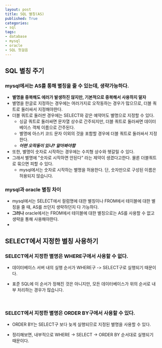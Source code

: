 ```yaml
---
layout: post
title: SQL 별칭(AS)
published: True
categories: 
- sql
tags:
- database
- mysql
- oracle
- SQL 첫걸음
---
```




## SQL 별칭 주기

### mysql에서는 AS를 통해 별칭을 줄 수 있는데, 생략가능하다.

* **별명을 중복해도 에러가 발생하진 않지만, 기본적으로 중복해서 사용하지 말자**
* 별명을 한글로 지정하는 경우에는 여러가지로 오작동하는 경우가 많으므로, 더블 쿼트로 둘러싸서 지정해야한다.
* 더블 쿼트로 둘러싼 경우에는 SELECT와 같은 예약어도 별명으로 지정할 수 있다.
  * 싱글 쿼트로 둘러싸면 문자열 상수로 간주되지만, 더블 쿼트로 둘러싸면 데이터베이스 객체 이름으로 간주된다.
  * 별명에 아스키 코드 문자 이외의 것을 포함할 경우에 더블 쿼트로 둘러싸서 지정한다.
  * _**어떤 오작동이 있나? 알아봐야함**_
    ​
* 또한, 별명이 숫자로 시작하는 경우에는 수치형 상수와 헷갈릴 수 있다.
* 그래서 별명에 "숫자로 시작하면 안된다" 라는 제약이 생겼다고한다. 물론 더블쿼트로 묶으면 피할 수 있다.
  * mysql에서는 숫자로 시작하는 별명을 허용한다. 단, 숫자만으로 구성된 이름은 허용되지 않습니다.



### mysql과 oracle 별칭 차이

* mysql에서는 SELECT에서 컬럼명에 대한 별칭이나 FROM에서 테이블에 대한 별칭을 줄 때, AS를 쓰던지 생략하던지 다 가능하다.
* **그러나** oracle에서는 FROM에서 테이블에 대한 별칭으로는 AS를 사용할 수 없고 생략을 통해 사용해야한다.
* ​



## SELECT에서 지정한 별칭 사용하기

### SELECT에서 지정한 별명은 WHERE구에서 사용할 수 없다.
* 데이터베이스 서버 내의 실행 순서가 WHERE구 -> SELECT구로 실행되기 때문이다.

* 표준 SQL에 이 순서가 정해진 것은 아니지만, 모든 데이터베이스가 위의 순서로 내부 처리하는 경우가 많습니다.

  ​

### SELECT에서 지정한 별명은 ORDER BY구에서 사용할 수 있다.
* ORDER BY는 SELECT구 보다 늦게 실행되므로 지정된 별명을 사용할 수 있다.



* 정리해보면, 내부적으로 WHERE -> SELECT -> ORDER BY 순서대로 실행되기 때문이다.
